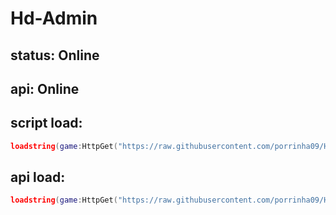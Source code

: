 # Hd-Admin

## status: Online 
## api: Online

## script load:
```lua
loadstring(game:HttpGet("https://raw.githubusercontent.com/porrinha09/Hd-Admin/main/HdAdmin.lua",true))()
```
 
## api load:
```lua
loadstring(game:HttpGet("https://raw.githubusercontent.com/porrinha09/Hd-Admin/main/api%20load.lua",true))()
```
